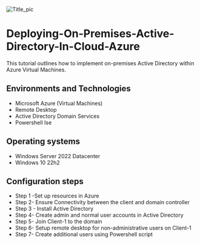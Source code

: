 <p align="center">
  
  ![Title_pic](https://github.com/88Qua19/Deploying-On-Premises-Active-Directory-In-Cloud-Azure-/assets/169956201/d70aeed0-d6d0-423b-9937-f8d85a6b0029)
 
# Deploying-On-Premises-Active-Directory-In-Cloud-Azure
</p>
<p>This tutorial outlines how to implement on-premises Active Directory within Azure Virtual Machines.</p> 

<h2>Environments and Technologies</h2>
<ul>
<li> Microsoft Azure (Virtual Machines) </li>
<li>Remote Desktop</li>
<li>Active Directory Domain Services</li>
<li>Powershell Ise</li>
</ul>

<h2>Operating systems</h2>
<ul>
  <li>Windows Server 2022 Datacenter</li>
  <li>Windows 10 22h2</li>
</ul>

<h2> Configuration steps</h2>
<ul>
  <li>Step 1 -Set up resources in Azure</li>
  
  <li>Step 2- Ensure Connectivity between the client and domain controller</li>
  <li>Step 3 - Install Active Directory</li>
  <li>Step 4- Create admin and normal user accounts in Active Directory</li>
  <li>Step 5- Join Client-1 to the domain</li>
  <li>Step 6- Setup remote desktop for non-administrative users on Client-1</li>
  <li>Step 7- Create additional users using Powershell script</li>
  </ul>
  <p>

  
